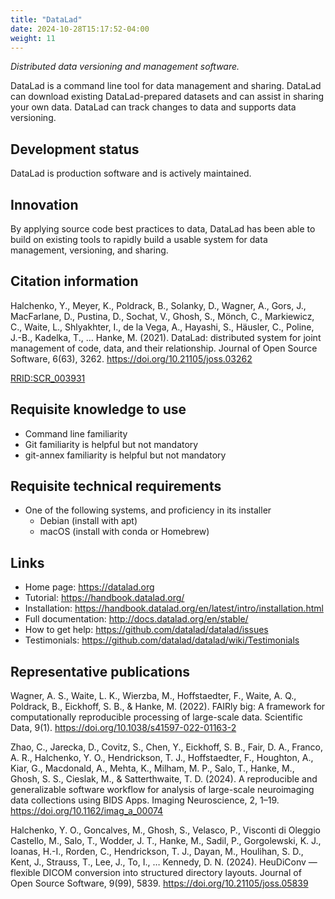 ```yaml
---
title: "DataLad"
date: 2024-10-28T15:17:52-04:00
weight: 11
---
```


*Distributed data versioning and management software.*

DataLad is a command line tool for data management and sharing.  DataLad can download existing DataLad-prepared datasets and can assist in sharing your own data.  DataLad can track changes to data and supports data versioning.

## Development status

DataLad is production software and is actively maintained.

## Innovation

By applying source code best practices to data, DataLad has been able to build on existing tools to rapidly build a usable system for data management, versioning, and sharing.

## Citation information

Halchenko, Y., Meyer, K., Poldrack, B., Solanky, D., Wagner, A., Gors, J., MacFarlane, D., Pustina, D., Sochat, V., Ghosh, S., Mönch, C., Markiewicz, C., Waite, L., Shlyakhter, I., de la Vega, A., Hayashi, S., Häusler, C., Poline, J.-B., Kadelka, T., … Hanke, M. (2021). DataLad: distributed system for joint management of code, data, and their relationship. Journal of Open Source Software, 6(63), 3262. https://doi.org/10.21105/joss.03262

[RRID:SCR_003931](https://scicrunch.org/resolver/RRID:SCR_003931)

## Requisite knowledge to use

- Command line familiarity
- Git familiarity is helpful but not mandatory
- git-annex familiarity is helpful but not mandatory

## Requisite technical requirements

- One of the following systems, and proficiency in its installer
  - Debian (install with apt)
  - macOS (install with conda or Homebrew)

## Links

- Home page: https://datalad.org
- Tutorial: https://handbook.datalad.org/
- Installation: https://handbook.datalad.org/en/latest/intro/installation.html
- Full documentation: http://docs.datalad.org/en/stable/
- How to get help: https://github.com/datalad/datalad/issues
- Testimonials: https://github.com/datalad/datalad/wiki/Testimonials

## Representative publications

Wagner, A. S., Waite, L. K., Wierzba, M., Hoffstaedter, F., Waite, A. Q., Poldrack, B., Eickhoff, S. B., & Hanke, M. (2022). FAIRly big: A framework for computationally reproducible processing of large-scale data. Scientific Data, 9(1). https://doi.org/10.1038/s41597-022-01163-2

Zhao, C., Jarecka, D., Covitz, S., Chen, Y., Eickhoff, S. B., Fair, D. A., Franco, A. R., Halchenko, Y. O., Hendrickson, T. J., Hoffstaedter, F., Houghton, A., Kiar, G., Macdonald, A., Mehta, K., Milham, M. P., Salo, T., Hanke, M., Ghosh, S. S., Cieslak, M., & Satterthwaite, T. D. (2024). A reproducible and generalizable software workflow for analysis of large-scale neuroimaging data collections using BIDS Apps. Imaging Neuroscience, 2, 1–19. https://doi.org/10.1162/imag_a_00074

Halchenko, Y. O., Goncalves, M., Ghosh, S., Velasco, P., Visconti di Oleggio Castello, M., Salo, T., Wodder, J. T., Hanke, M., Sadil, P., Gorgolewski, K. J., Ioanas, H.-I., Rorden, C., Hendrickson, T. J., Dayan, M., Houlihan, S. D., Kent, J., Strauss, T., Lee, J., To, I., … Kennedy, D. N. (2024). HeuDiConv — flexible DICOM conversion into structured
directory layouts. Journal of Open Source Software, 9(99), 5839. https://doi.org/10.21105/joss.05839
